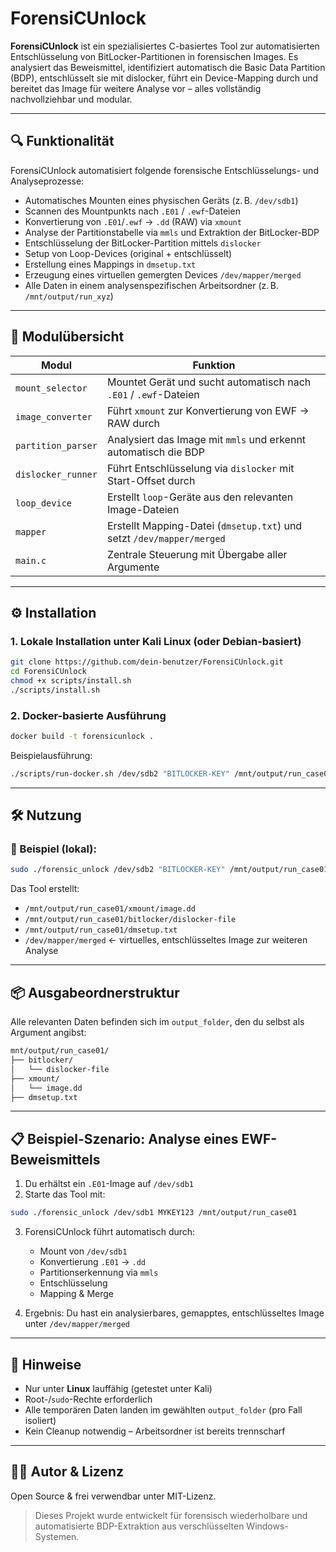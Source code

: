 # ForensiCUnlock

**ForensiCUnlock** ist ein spezialisiertes C-basiertes Tool zur automatisierten Entschlüsselung von BitLocker-Partitionen in forensischen Images. Es analysiert das Beweismittel, identifiziert automatisch die Basic Data Partition (BDP), entschlüsselt sie mit dislocker, führt ein Device-Mapping durch und bereitet das Image für weitere Analyse vor – alles vollständig nachvollziehbar und modular.

---

## 🔍 Funktionalität

ForensiCUnlock automatisiert folgende forensische Entschlüsselungs- und Analyseprozesse:

- Automatisches Mounten eines physischen Geräts (z. B. `/dev/sdb1`)
- Scannen des Mountpunkts nach `.E01` / `.ewf`-Dateien
- Konvertierung von `.E01`/`.ewf` → `.dd` (RAW) via `xmount`
- Analyse der Partitionstabelle via `mmls` und Extraktion der BitLocker-BDP
- Entschlüsselung der BitLocker-Partition mittels `dislocker`
- Setup von Loop-Devices (original + entschlüsselt)
- Erstellung eines Mappings in `dmsetup.txt`
- Erzeugung eines virtuellen gemergten Devices `/dev/mapper/merged`
- Alle Daten in einem analysenspezifischen Arbeitsordner (z. B. `/mnt/output/run_xyz`)

---

## 🧩 Modulübersicht

| Modul               | Funktion                                                                 |
|---------------------|--------------------------------------------------------------------------|
| `mount_selector`    | Mountet Gerät und sucht automatisch nach `.E01` / `.ewf`-Dateien         |
| `image_converter`   | Führt `xmount` zur Konvertierung von EWF → RAW durch                     |
| `partition_parser`  | Analysiert das Image mit `mmls` und erkennt automatisch die BDP          |
| `dislocker_runner`  | Führt Entschlüsselung via `dislocker` mit Start-Offset durch             |
| `loop_device`       | Erstellt `loop`-Geräte aus den relevanten Image-Dateien                  |
| `mapper`            | Erstellt Mapping-Datei (`dmsetup.txt`) und setzt `/dev/mapper/merged`    |
| `main.c`            | Zentrale Steuerung mit Übergabe aller Argumente                          |

---

## ⚙️ Installation

### 1. Lokale Installation unter Kali Linux (oder Debian-basiert)

```bash
git clone https://github.com/dein-benutzer/ForensiCUnlock.git
cd ForensiCUnlock
chmod +x scripts/install.sh
./scripts/install.sh
```

### 2. Docker-basierte Ausführung

```bash
docker build -t forensicunlock .
```

Beispielausführung:

```bash
./scripts/run-docker.sh /dev/sdb2 "BITLOCKER-KEY" /mnt/output/run_case01
```

---

## 🛠️ Nutzung

### 🔐 Beispiel (lokal):

```bash
sudo ./forensic_unlock /dev/sdb2 "BITLOCKER-KEY" /mnt/output/run_case01
```

Das Tool erstellt:

- `/mnt/output/run_case01/xmount/image.dd`
- `/mnt/output/run_case01/bitlocker/dislocker-file`
- `/mnt/output/run_case01/dmsetup.txt`
- `/dev/mapper/merged` ← virtuelles, entschlüsseltes Image zur weiteren Analyse

---

## 📦 Ausgabeordnerstruktur

Alle relevanten Daten befinden sich im `output_folder`, den du selbst als Argument angibst:

```bash
mnt/output/run_case01/
├── bitlocker/
│   └── dislocker-file
├── xmount/
│   └── image.dd
├── dmsetup.txt
```

---

## 📋 Beispiel-Szenario: Analyse eines EWF-Beweismittels

1. Du erhältst ein `.E01`-Image auf `/dev/sdb1`
2. Starte das Tool mit:

```bash
sudo ./forensic_unlock /dev/sdb1 MYKEY123 /mnt/output/run_case01
```

3. ForensiCUnlock führt automatisch durch:
   - Mount von `/dev/sdb1`
   - Konvertierung `.E01` → `.dd`
   - Partitionserkennung via `mmls`
   - Entschlüsselung
   - Mapping & Merge

4. Ergebnis: Du hast ein analysierbares, gemapptes, entschlüsseltes Image unter `/dev/mapper/merged`

---

## 🔎 Hinweise

- Nur unter **Linux** lauffähig (getestet unter Kali)
- Root-/`sudo`-Rechte erforderlich
- Alle temporären Daten landen im gewählten `output_folder` (pro Fall isoliert)
- Kein Cleanup notwendig – Arbeitsordner ist bereits trennscharf

---

## 👨‍💻 Autor & Lizenz

Open Source & frei verwendbar unter MIT-Lizenz.

> Dieses Projekt wurde entwickelt für forensisch wiederholbare und automatisierte BDP-Extraktion aus verschlüsselten Windows-Systemen.
